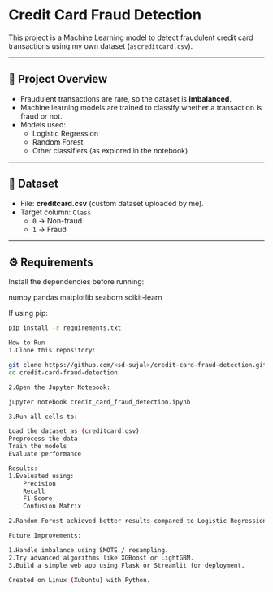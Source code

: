 # Credit Card Fraud Detection

This project is a Machine Learning model to detect fraudulent credit card transactions using my own dataset (`ascreditcard.csv`).

---

## 📌 Project Overview
- Fraudulent transactions are rare, so the dataset is **imbalanced**.
- Machine learning models are trained to classify whether a transaction is fraud or not.
- Models used:
  - Logistic Regression
  - Random Forest
  - Other classifiers (as explored in the notebook)

---

## 📂 Dataset
- File: **creditcard.csv** (custom dataset uploaded by me).
- Target column: `Class`  
  - `0` → Non-fraud  
  - `1` → Fraud  

---

## ⚙️ Requirements
Install the dependencies before running:

numpy
pandas
matplotlib
seaborn
scikit-learn


If using pip:
```bash
pip install -r requirements.txt

How to Run
1.Clone this repository:

git clone https://github.com/<sd-sujal>/credit-card-fraud-detection.git
cd credit-card-fraud-detection

2.Open the Jupyter Notebook:

jupyter notebook credit_card_fraud_detection.ipynb

3.Run all cells to:

Load the dataset as (creditcard.csv)
Preprocess the data
Train the models
Evaluate performance

Results:
1.Evaluated using:
	Precision
	Recall
	F1-Score
	Confusion Matrix

2.Random Forest achieved better results compared to Logistic Regression.

Future Improvements:

1.Handle imbalance using SMOTE / resampling.
2.Try advanced algorithms like XGBoost or LightGBM.
3.Build a simple web app using Flask or Streamlit for deployment.

Created on Linux (Xubuntu) with Python.